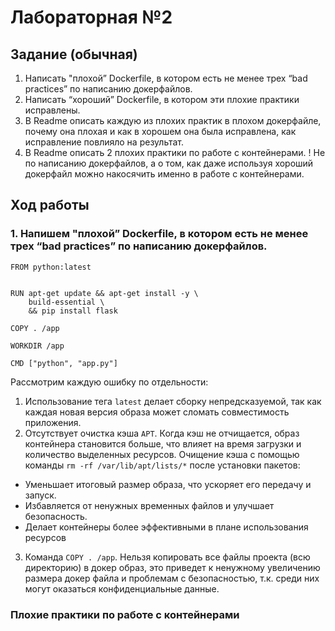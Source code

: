 # Лабораторная №2 

## Задание (обычная)

1. Написать "плохой” Dockerfile, в котором есть не менее трех “bad practices” по написанию докерфайлов.
2. Написать “хороший” Dockerfile, в котором эти плохие практики исправлены.
3. В Readme описать каждую из плохих практик в плохом докерфайле, почему она плохая и как в хорошем она была исправлена, как исправление повлияло на результат.
4. В Readme описать 2 плохих практики по работе с контейнерами. ! Не по написанию докерфайлов, а о том, как даже используя хороший докерфайл можно накосячить именно в работе с контейнерами.


## Ход работы
### 1. Напишем "плохой” Dockerfile, в котором есть не менее трех “bad practices” по написанию докерфайлов.

```
FROM python:latest


RUN apt-get update && apt-get install -y \
    build-essential \
    && pip install flask

COPY . /app

WORKDIR /app

CMD ["python", "app.py"]
```
Рассмотрим каждую ошибку по отдельности:
1. Использование тега `latest` делает сборку непредсказуемой, так как каждая новая версия образа может сломать совместимость приложения.
2. Отсутствует очистка кэша `APT`. Когда кэш не отчищается, образ контейнера становится больше, что влияет на время загрузки и количество выделенных ресурсов.
Очищение кэша с помощью команды `rm -rf /var/lib/apt/lists/*` после установки пакетов:
- Уменьшает итоговый размер образа, что ускоряет его передачу и запуск.
- Избавляется от ненужных временных файлов и улучшает безопасность.
- Делает контейнеры более эффективными в плане использования ресурсов
3. Команда `COPY . /app`. Нельзя копировать все файлы проекта (всю директорию) в докер образ, это приведет к ненужному увеличению размера докер файла и проблемам с безопасностью, т.к. среди них могут оказаться конфиденциальные данные.



### Плохие практики по работе с контейнерами


